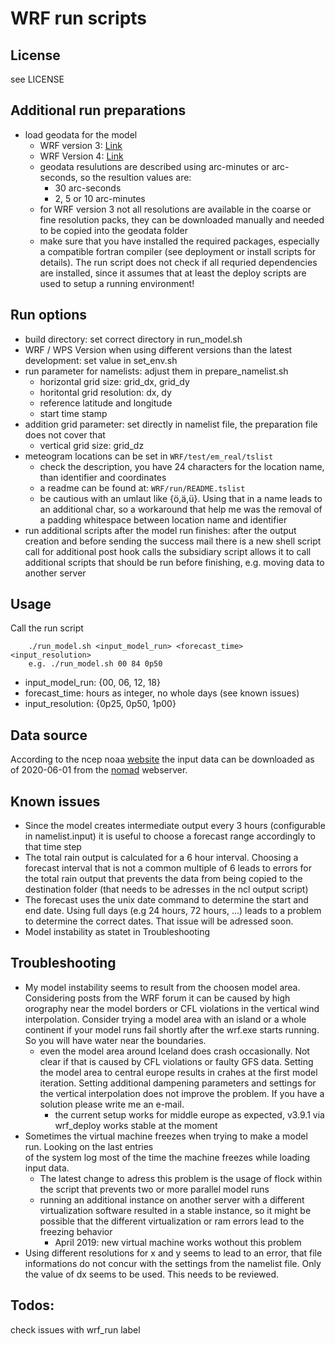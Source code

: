 # WRF run scripts

## License
see LICENSE

## Additional run preparations
* load geodata for the model
  - WRF version 3: [Link](http://www2.mmm.ucar.edu/wrf/users/download/get_sources_wps_geog_V3.html)
  - WRF Version 4: [Link](http://www2.mmm.ucar.edu/wrf/users/download/get_sources_wps_geog.html)
  - geodata resulutions are described using arc-minutes or arc-seconds, so the resultion values are:
    * 30 arc-seconds
    * 2, 5 or 10 arc-minutes
  - for WRF version 3 not all resolutions are available in the coarse or fine resolution packs, they can
    be downloaded manually and needed to be copied into the geodata folder
  - make sure that you have installed the required packages, especially a compatible fortran compiler (see deployment
    or install scripts for details). The run script does not check if all requried dependencies are installed, since
    it assumes that at least the deploy scripts are used to setup a running environment!

## Run options
* build directory: set correct directory in run_model.sh
* WRF / WPS Version when using different versions than the latest development: set value in set_env.sh
* run parameter for namelists: adjust them in prepare_namelist.sh
  - horizontal grid size: grid_dx, grid_dy
  - horitontal grid resolution: dx, dy
  - reference latitude and longitude
  - start time stamp
* addition grid parameter: set directly in namelist file, the preparation file does not cover that
  - vertical grid size: grid_dz
* meteogram locations can be set in `WRF/test/em_real/tslist`
  - check the description, you have 24 characters for the location name, than identifier and coordinates
  - a readme can be found at: `WRF/run/README.tslist`
  - be cautious with an umlaut like {ö,ä,ü}. Using that in a name leads to an additional char, so a workaround
    that help me was the removal of a padding whitespace between location name and identifier
* run additional scripts after the model run finishes: after the output creation and before sending the success mail
  there is a new shell script call for additional post hook calls the subsidiary script allows it to call additional scripts
  that should be run before finishing, e.g. moving data to another server

## Usage
Call the run script
```
    ./run_model.sh <input_model_run> <forecast_time> <input_resolution>
    e.g. ./run_model.sh 00 84 0p50
```
* input_model_run: {00, 06, 12, 18}
* forecast_time: hours as integer, no whole days (see known issues)
* input_resolution: {0p25, 0p50, 1p00}

## Data source
According to the ncep noaa [website](https://www.nco.ncep.noaa.gov/pmb/products/gfs/#GFS) the input data can be downloaded as of
2020-06-01 from the [nomad](https://nomads.ncep.noaa.gov/pub/) webserver.

## Known issues
* Since the model creates intermediate output every 3 hours (configurable in namelist.input)
  it is useful to choose a forecast range accordingly to that time step
* The total rain output is calculated for a 6 hour interval. Choosing a forecast interval that is not
  a common multiple of 6 leads to errors for the total rain output that prevents the data from
  being copied to the destination folder (that needs to be adresses in the ncl output script)
* The forecast uses the unix date command to determine the start and end date. Using full days (e.g
  24 hours, 72 hours, ...) leads to a problem to determine the correct dates. That issue will be
  adressed soon.
* Model instability as statet in Troubleshooting

## Troubleshooting
* My model instability seems to result from the choosen model area. Considering posts from the WRF 
  forum it can be caused by high orography near the model borders or CFL violations in the vertical wind
  interpolation. Consider trying a model area with an island or a whole continent if your model runs 
  fail shortly after the wrf.exe starts running. So you will have water near the boundaries.
  - even the model area around Iceland does crash occasionally. Not clear if that is caused by CFL 
    violations or faulty GFS data. Setting the model area to central europe results in crahes at
    the first model iteration. Setting additional dampening parameters and settings for the vertical
    interpolation does not improve the problem. If you have a solution please write me an e-mail.
      - the current setup works for middle europe as expected, v3.9.1 via wrf_deploy works stable at the moment
* Sometimes the virtual machine freezes when trying to make a model run. Looking on the last entries  
  of the system log most of the time the machine freezes while loading input data.
  - The latest change to adress this problem is the usage of flock within the script that prevents two or more
    parallel model runs
  - running an additional instance on another server with a different virtualization software resulted in a stable
    instance, so it might be possible that the different virtualization or ram errors lead to the freezing behavior
      - April 2019: new virtual machine works wothout this problem
* Using different resolutions for x and y seems to lead to an error, that file informations do not
  concur with the settings from the namelist file. Only the value of dx seems to be used. This
  needs to be reviewed.

## Todos:
check issues with wrf_run label
